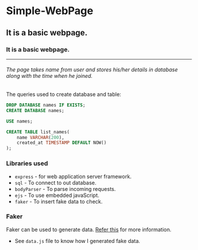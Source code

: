 # Simple-WebPage
## It is a basic webpage.
### It is a basic webpage.
---
###### The page takes name from user and stores his/her details in database along with the time when he joined.

The queries used to create database and table:

```sql
DROP DATABASE names IF EXISTS;
CREATE DATABASE names;

USE names;

CREATE TABLE list_names(
    name VARCHAR(200),
    created_at TIMESTAMP DEFAULT NOW()
);
```

### Libraries used
+ `express` - for web application server framework.
+ `sql` - To connect to out database.
+ `bodyParser` - To parse incoming requests.
+ `ejs` - To use embedded javaScript.
+ `faker` - To insert fake data to check.

### Faker
Faker can be used to generate data. [Refer this](https://github.com/marak/Faker.js/) for more information.
* See `data.js` file to know how I generated fake data.
